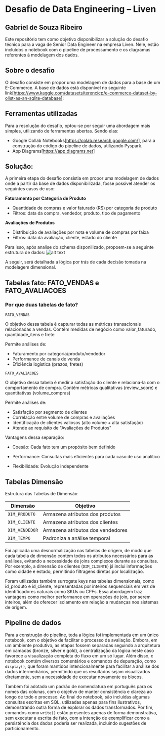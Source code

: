 # Desafio de Data Engineering – Liven
## Gabriel de Souza Ribeiro

Este repositório tem como objetivo disponibilizar a solução do desafio técnico para a vaga de Senior Data Engineer na empresa Liven. Nele, estão incluídos o notebook com o pipeline de processamento e os diagramas referentes à modelagem dos dados.

## Sobre o desafio

O desafio consiste em propor uma modelagem de dados para a base de um E-Commerce. A base de dados está disponível no seguinte link[https://www.kaggle.com/datasets/terencicp/e-commerce-dataset-by-olist-as-an-sqlite-database]:

## Ferramentas utilizadas

Para a resolução do desafio, optou-se por seguir uma abordagem mais simples, utilizando de ferramentas abertas. Sendo elas:

 - Google Collab Notebooks[https://colab.research.google.com/], para a construção do código do pipeline de dados, utilizando Pyspark.
 - App Diagrams[https://app.diagrams.net]


 ## Solução:

 A primeira etapa do desafio consistia em propor uma modelagem de dados onde a partir da base de dados disponibilizada, fosse possivel atender os seguintes casos de uso:

**Faturamento por Categoria de Produto**
- Quantidade de compras e valor faturado (R$) por categoria de produto
- Filtros: data da compra, vendedor, produto, tipo de pagamento

**Avaliações de Produtos**
- Distribuição de avaliações por nota e volume de compras por faixa
- Filtros: data da avaliação, cliente, estado do cliente

Para isso, após analise do schema disponilizado, propoem-se a seguinte estrutura de dados:
![alt text](diagrams/schema.png?raw=true "Schema")

A seguir, será detalhada a lógica por trás de cada decisão tomada na modelagem dimensional.

## Tabelas fato: FATO_VENDAS e FATO_AVALIACOES
### Por que duas tabelas de fato?

`FATO_VENDAS` 

O objetivo dessa tabela é capturar todas as métricas transacionais relacionadas a vendas.
Contém medidas de negócio como valor_faturado, quantidade_itens e frete

Permite análises de:

- Faturamento por categoria/produto/vendedor
- Performance de canais de venda
- Eficiência logística (prazos, fretes)

`FATO_AVALIACOES`

O objetivo dessa tabela é medir a satisfação do cliente e relacioná-la com o comportamento de compra.
Contém métricas qualitativas (review_score) e quantitativas (volume_compras)

Permite análises de:

- Satisfação por segmento de clientes
- Correlação entre volume de compras e avaliações
- Identificação de clientes valiosos (alto volume + alta satisfação)
- Atende ao requisito de "Avaliações de Produtos"


Vantagens dessa separação:

- Coesão: Cada fato tem um propósito bem definido

- Performance: Consultas mais eficientes para cada caso de uso analítico

- Flexibilidade: Evolução independente



## Tabelas Dimensão
Estrutura das Tabelas de Dimensão:


|Dimensão|Objetivo
|--|--|
|`DIM_PRODUTO`|Armazena atributos dos produtos|
|`DIM_CLIENTE`|Armazena atributos dos clientes|
|`DIM_VENDEDOR`|Armazena atributos dos vendedores|
|`DIM_TEMPO`|Padroniza a análise temporal|


Foi aplicada uma desnormalização nas tabelas de origem, de modo que cada tabela de dimensão contém todos os atributos necessários para as análises, evitando a necessidade de joins complexos durante as consultas. Por exemplo, a dimensão de clientes (`DIM_CLIENTE`) já inclui informações como cidade e estado, permitindo filtragens diretas por localização.

Foram utilizadas também surrogate keys nas tabelas dimensionais, como id_produto e id_cliente, representadas por inteiros sequenciais em vez de identificadores naturais como SKUs ou CPFs. Essa abordagem traz vantagens como melhor performance em operações de join, por serem inteiros, além de oferecer isolamento em relação a mudanças nos sistemas de origem.

## Pipeline de dados

Para a construção do pipeline, toda a lógica foi implementada em um único notebook, com o objetivo de facilitar o processo de avaliação. Embora, em um ambiente produtivo, as etapas fossem separadas seguindo a arquitetura em camadas (bronze, silver e gold), a centralização da lógica neste caso favorece a visualização completa do fluxo em um só lugar. Além disso, o notebook contém diversos comentários e comandos de depuração, como `display()`, que foram mantidos intencionalmente para facilitar a análise dos dados intermediários, permitindo que os resultados sejam visualizados diretamente, sem a necessidade de executar novamente os blocos.

Também foi adotado um padrão de nomenclatura em português para os nomes das colunas, com o objetivo de manter consistência e clareza ao longo de todo o processo. Ao final do notebook, são incluídas algumas consultas escritas em SQL, utilizadas apenas para fins ilustrativos, demonstrando outra forma de explorar os dados transformados. Por fim, comandos como `write()` estão presentes apenas de forma demonstrativa, sem executar a escrita de fato, com a intenção de exemplificar como a persistência dos dados poderia ser realizada, incluindo sugestões de particionamento.